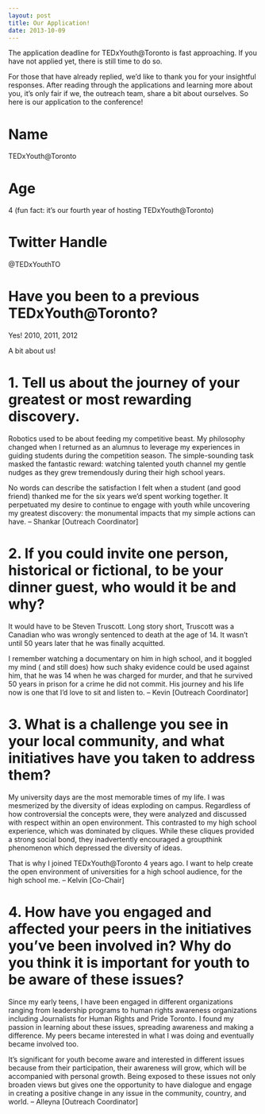 ```yaml
---
layout: post
title: Our Application!
date: 2013-10-09
---
```


The application deadline for TEDxYouth@Toronto is fast approaching. If you have not applied yet, there is still time to do so.

For those that have already replied, we’d like to thank you for your insightful responses. After reading through the applications and learning more about you, it’s only fair if we, the outreach team, share a bit about ourselves.  So here is our application to the conference!

# Name

TEDxYouth@Toronto

# Age

4 (fun fact: it’s our fourth year of hosting TEDxYouth@Toronto)

# Twitter Handle

@TEDxYouthTO

# Have you been to a previous TEDxYouth@Toronto?

Yes! 2010, 2011, 2012

A bit about us!

# 1. Tell us about the journey of your greatest or most rewarding discovery.

Robotics used to be about feeding my competitive beast. My philosophy changed when I returned as an alumnus to leverage my experiences in guiding students during the competition season. The simple-sounding task masked the fantastic reward: watching talented youth channel my gentle nudges as they grew tremendously during their high school years.

No words can describe the satisfaction I felt when a student (and good friend) thanked me for the six years we’d spent working together. It perpetuated my desire to continue to engage with youth while uncovering my greatest discovery: the monumental impacts that my simple actions can have. – Shankar [Outreach Coordinator]

# 2. If you could invite one person, historical or fictional, to be your dinner guest, who would it be and why?

It would have to be Steven Truscott. Long story short, Truscott was a Canadian who was wrongly sentenced to death at the age of 14. It wasn’t until 50 years later that he was finally acquitted.

I remember watching a documentary on him in high school, and it boggled my mind ( and still does) how such shaky evidence could be used against him, that he was 14 when he was charged for murder, and that he survived 50 years in prison for a crime he did not commit. His journey and his life now is one that I’d love to sit and listen to. – Kevin [Outreach Coordinator]

# 3. What is a challenge you see in your local community, and what initiatives have you taken to address them?

My university days are the most memorable times of my life. I was mesmerized by the diversity of ideas exploding on campus. Regardless of how controversial the concepts were, they were analyzed and discussed with respect within an open environment. This contrasted to my high school experience, which was dominated by cliques. While these cliques provided a strong social bond, they inadvertently encouraged a groupthink phenomenon which depressed the diversity of ideas.

That is why I joined TEDxYouth@Toronto 4 years ago. I want to help create the open environment of universities for a high school audience, for the high school me. – Kelvin [Co-Chair]

# 4. How have you engaged and affected your peers in the initiatives you’ve been involved in? Why do you think it is important for youth to be aware of these issues?

Since my early teens, I have been engaged in different organizations ranging from leadership programs to human rights awareness organizations including Journalists for Human Rights and Pride Toronto. I found my passion in learning about these issues, spreading awareness and making a difference. My peers became interested in what I was doing and eventually became involved too.

It’s significant for youth become aware and interested in different issues because from their participation, their awareness will grow, which will be accompanied with personal growth. Being exposed to these issues not only broaden views but gives one the opportunity to have dialogue and engage in creating a positive change in any issue in the community, country, and world. – Alleyna [Outreach Coordinator]
